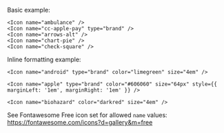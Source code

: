 Basic example:

```
<Icon name="ambulance" />
<Icon name="cc-apple-pay" type="brand" />
<Icon name="arrows-alt" />
<Icon name="chart-pie" />
<Icon name="check-square" />
```

Inline formatting example:

```
<Icon name="android" type="brand" color="limegreen" size="4em" />

<Icon name="apple" type="brand" color="#606060" size="64px" style={{ marginLeft: '1em', marginRight: '1em' }} />

<Icon name="biohazard" color="darkred" size="4em" />
```

See Fontawesome Free icon set for allowed `name` values: https://fontawesome.com/icons?d=gallery&m=free
